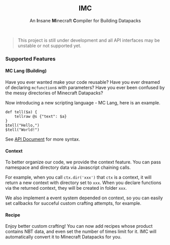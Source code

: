 <h2 align="center">IMC</h2>
<p align="center">An <strong>I</strong>nsane <strong>M</strong>inecraft <strong>C</strong>ompiler for Building Datapacks</p>
<br>

> This project is still under development and all API interfaces may be unstable or not supported yet.



### Supported Features


#### MC Lang (Building)

Have you ever wanted make your code reusable? Have you ever dreamed of declaring `mcfunction`s with parameters? Have you ever been confused by the messy directories of Minecraft Datapacks?

Now introducing a new scripting language - MC Lang, here is an example.

```plain
def tell($a) {
	tellraw @s {"text": $a}
}
$tell("Hello,")
$tell("World!")
```

See [API Document](#) for more syntax.


#### Context

To better organize our code, we provide the context feature. You can pass namespace and directory data via Javascript chaining calls.

For example, when you call `ctx.dir('xxx')` that `ctx` is a context, it will return a new context with directory set to `xxx`. When you declare functions via the returned context, they will be created in folder `xxx`.

We also implement a event system depended on context, so you can easily set callbacks for succeful custom crafting attempts, for example.


#### Recipe

Enjoy better custom crafting! You can now add recipes whose product contains NBT data, and even set the number of times limit for it. IMC will automatically convert it to Minecraft Datapacks for you.
